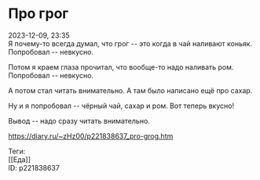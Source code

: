 Про грог
=========

   
 2023-12-09, 23:35   
  Я почему-то всегда думал, что грог -- это когда в чай наливают коньяк. Попробовал -- невкусно.   
   
 Потом я краем глаза прочитал, что вообще-то надо наливать ром. Попробовал -- невкусно.   
   
 А потом стал читать внимательно. А там было написано ещё про сахар.   
   
 Ну и я попробовал -- чёрный чай, сахар и ром. Вот теперь вкусно!   
   
 Вывод -- надо сразу читать внимательно.   
    
 <https://diary.ru/~zHz00/p221838637_pro-grog.htm>   
   
 Теги:   
 [[Еда]]   
 ID: p221838637
